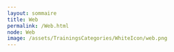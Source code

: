 ```yaml
---
layout: sommaire
title: Web
permalink: /Web.html
node: Web
image: /assets/TrainingsCategories/WhiteIcon/web.png
---
```

